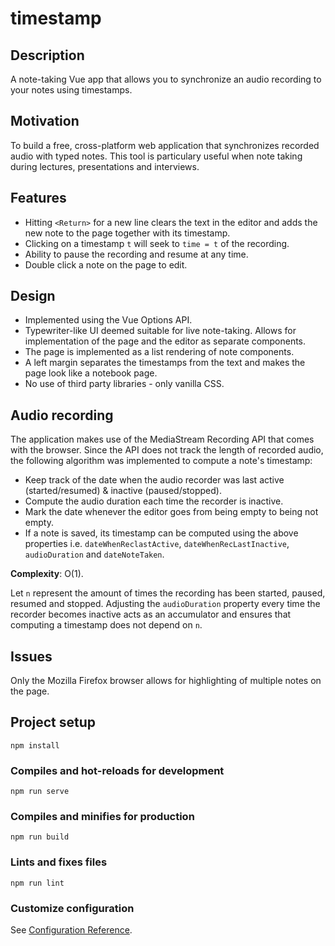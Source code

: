 # timestamp
## Description
A note-taking Vue app that allows you to synchronize an audio recording to your notes using timestamps.

## Motivation
To build a free, cross-platform web application that synchronizes recorded audio with typed notes. This tool is particulary useful when note taking during lectures, presentations and interviews.

## Features
- Hitting `<Return>` for a new line clears the text in the editor and adds the new note to the page together with its timestamp.
- Clicking on a timestamp `t` will seek to `time = t` of the recording.
- Ability to pause the recording and resume at any time.
- Double click a note on the page to edit.
  
## Design
  - Implemented using the Vue Options API.
  - Typewriter-like UI deemed suitable for live note-taking. Allows for implementation of the page and the editor as separate components.
  - The page is implemented as a list rendering of note components.
  - A left margin separates the timestamps from the text and makes the page look like a notebook page.
  - No use of third party libraries - only vanilla CSS.
  
## Audio recording
The application makes use of the MediaStream Recording API that comes with the browser. Since the API does not track the length of recorded audio, the following algorithm was implemented to compute a note's timestamp:
  - Keep track of the date when the audio recorder was last active (started/resumed) & inactive (paused/stopped).
  - Compute the audio duration each time the recorder is inactive.
  - Mark the date whenever the editor goes from being empty to being not empty.
  - If a note is saved, its timestamp can be computed using the above properties i.e. `dateWhenReclastActive`, `dateWhenRecLastInactive`, `audioDuration` and `dateNoteTaken`.
  
 **Complexity**: O(1).
 
  Let `n` represent the amount of times the recording has been started, paused, resumed and stopped.
  Adjusting the `audioDuration` property every time the recorder becomes inactive acts as an accumulator and ensures that computing a timestamp does not depend on `n`.
  
## Issues
  Only the Mozilla Firefox browser allows for highlighting of multiple notes on the page.
  
## Project setup
```
npm install
```

### Compiles and hot-reloads for development
```
npm run serve
```

### Compiles and minifies for production
```
npm run build
```

### Lints and fixes files
```
npm run lint
```

### Customize configuration
See [Configuration Reference](https://cli.vuejs.org/config/).


